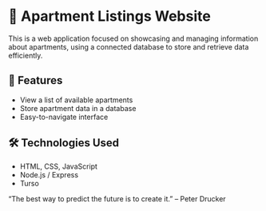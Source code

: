 # 🏢 Apartment Listings Website

This is a web application focused on showcasing and managing information about apartments, using a connected database to store and retrieve data efficiently.

## 🚀 Features

- View a list of available apartments
- Store apartment data in a database
- Easy-to-navigate interface

## 🛠️ Technologies Used

- HTML, CSS, JavaScript
- Node.js / Express 
- Turso

“The best way to predict the future is to create it.” – Peter Drucker
